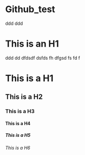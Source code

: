 # Github_test

ddd
ddd


This is an H1
=============
ddd
dd
dfdsdf
dsfds
fh
dfgsd
fs
fd
f
# This is a H1
## This is a H2
### This is a H3
#### This is a H4
##### This is a H5
###### This is a H6
